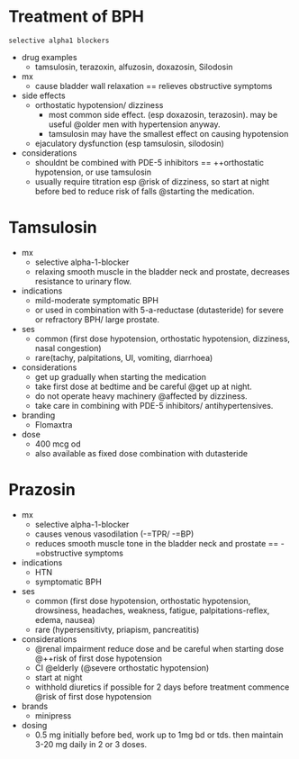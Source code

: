 # Treatment of BPH
    selective alpha1 blockers

- drug examples
    + tamsulosin, terazoxin, alfuzosin, doxazosin, Silodosin
- mx
    + cause bladder wall relaxation == relieves obstructive symptoms
- side effects
    + orthostatic hypotension/ dizziness
        * most common side effect. (esp doxazosin, terazosin). may be useful @older men with hypertension anyway.
        * tamsulosin may have the smallest effect on causing hypotension
    + ejaculatory dysfunction (esp tamsulosin, silodosin)
- considerations
    + shouldnt be combined with PDE-5 inhibitors == ++orthostatic hypotension, or use tamsulosin
    + usually require titration esp @risk of dizziness, so start at night before bed to reduce risk of falls @starting the medication. 


# Tamsulosin
- mx
    + selective alpha-1-blocker
    + relaxing smooth muscle in the bladder neck and prostate, decreases resistance to urinary flow. 
- indications
    + mild-moderate symptomatic BPH
    + or used in combination with 5-a-reductase (dutasteride) for severe or refractory BPH/ large prostate. 
- ses
    + common (first dose hypotension, orthostatic hypotension, dizziness, nasal congestion)
    + rare(tachy, palpitations, UI, vomiting, diarrhoea)
- considerations
    + get up gradually when starting the medication
    + take first dose at bedtime and be careful @get up at night.
    + do not operate heavy machinery @affected by dizziness.
    + take care in combining with PDE-5 inhibitors/ antihypertensives.
- branding
    + Flomaxtra
- dose
    + 400 mcg od
    + also available as fixed dose combination with dutasteride

# Prazosin
- mx
    + selective alpha-1-blocker
    + causes venous vasodilation (-=TPR/ -=BP)
    + reduces smooth muscle tone in the bladder neck and prostate == -=obstructive symptoms
- indications
    + HTN
    + symptomatic BPH 
- ses
    + common (first dose hypotension, orthostatic hypotension, drowsiness, headaches, weakness, fatigue, palpitations-reflex, edema, nausea)
    + rare (hypersensitivty, priapism, pancreatitis)
- considerations
    + @renal impairment reduce dose and be careful when starting dose @++risk of first dose hypotension
    + CI @elderly (@severe orthostatic hypotension)
    + start at night
    + withhold diuretics if possible for 2 days before treatment commence @risk of first dose hypotension
- brands
    + minipress
- dosing    
    + 0.5 mg initially before bed, work up to 1mg bd or tds. then maintain 3-20 mg daily in 2 or 3 doses.